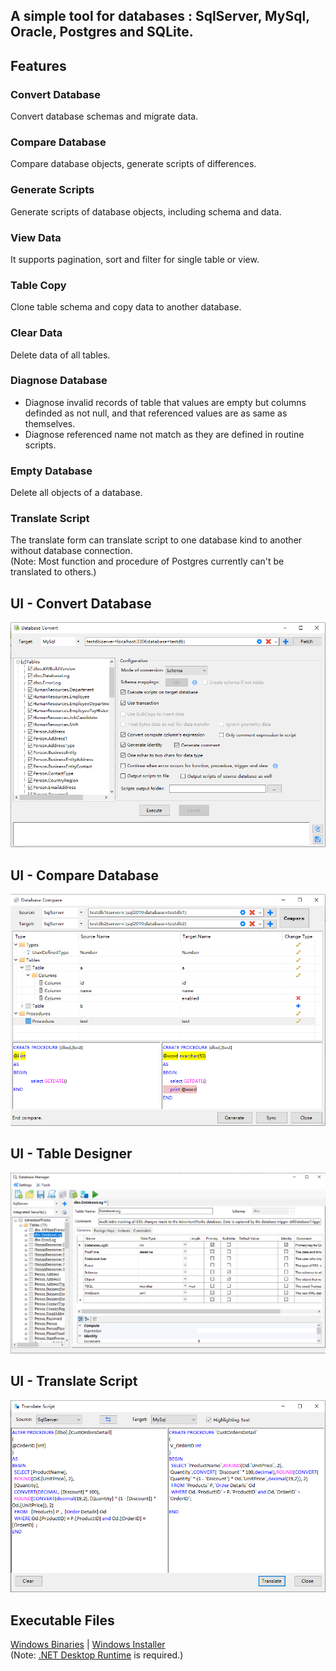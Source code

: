 ## A simple tool for databases : SqlServer, MySql, Oracle, Postgres and SQLite.

## Features
### Convert Database
 Convert database schemas and migrate data.
 
### Compare Database
  Compare database objects, generate scripts of differences. 

### Generate Scripts
   Generate scripts of database objects, including schema and data.   
    
### View Data
  It supports pagination, sort and filter for single table or view.
  
### Table Copy
  Clone table schema and copy data to another database.
  
### Clear Data
  Delete data of all tables.
  
### Diagnose Database
  * Diagnose invalid records of table that values are empty but columns definded as not null, and that referenced values are as same as themselves.
  * Diagnose referenced name not match as they are defined in routine scripts.
  
### Empty Database
  Delete all objects of a database.
  
### Translate Script
  The translate form can translate script to one database kind to another without database connection.
<br/>(Note: Most function and procedure of Postgres currently can't be translated to others.)

## UI - Convert Database
![Convert Database](https://github.com/victor-wiki/StaticResources/blob/master/StaticResources/images/projs/DatabaseManager/Convert.png?raw=true&rid=1)

## UI - Compare Database
![Compare Database](https://github.com/victor-wiki/StaticResources/blob/master/StaticResources/images/projs/DatabaseManager/Compare.png?raw=true&rid=1)

## UI - Table Designer
![Table Designer](https://github.com/victor-wiki/StaticResources/blob/master/StaticResources/images/projs/DatabaseManager/TableDesigner.png?raw=true&rid=1)

## UI - Translate Script
![Translate Script](https://github.com/victor-wiki/StaticResources/blob/master/StaticResources/images/projs/DatabaseManager/TranslateScript.png?raw=true&rid=1)

## Executable Files
[Windows Binaries](https://matix.li/16ffd9b373d0) | [Windows Installer](https://matix.li/1388163487f5)
<br/>(Note: [.NET Desktop Runtime](https://dotnet.microsoft.com/en-us/download/dotnet/7.0) is required.)
